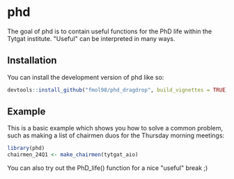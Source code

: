 
# phd

<!-- badges: start -->
<!-- badges: end -->

The goal of phd is to contain useful functions for the PhD life within the Tytgat institute. "Useful" can be interpreted in many ways. 

## Installation

You can install the development version of phd like so:

``` r
devtools::install_github("fmol98/phd_dragdrop", build_vignettes = TRUE)
```

## Example

This is a basic example which shows you how to solve a common problem, such as making a list of chairmen duos for the Thursday morning meetings:

``` r
library(phd)
chairmen_24Q1 <- make_chairmen(tytgat_aio)
```

You can also try out the PhD_life() function for a nice "useful" break ;)
